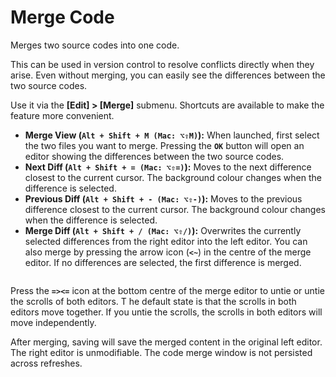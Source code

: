 # Merge Code

Merges two source codes into one code.

This can be used in version control to resolve conflicts directly when they arise. Even without merging, you can easily see the differences between the two source codes.

Use it via the **\[Edit] > \[Merge]** submenu. Shortcuts are available to make the feature more convenient.

* **Merge View (`Alt + Shift + M (Mac: ⌥⇧M)`):** When launched, first select the two files you want to merge. Pressing the **`OK`** button will open an editor showing the differences between the two source codes.
* **Next Diff (`Alt + Shift + = (Mac: ⌥⇧=)`):** Moves to the next difference closest to the current cursor. The background colour changes when the difference is selected.
* **Previous Diff (`Alt + Shift + - (Mac: ⌥⇧-)`):** Moves to the previous difference closest to the current cursor. The background colour changes when the difference is selected.
* **Merge Diff (`Alt + Shift + / (Mac: ⌥⇧/)`):** Overwrites the currently selected differences from the right editor into the left editor. You can also merge by pressing the arrow icon (**`<~`**) in the centre of the merge editor. If no differences are selected, the first difference is merged.

<figure><img src="https://help.goorm.io/~gitbook/image?url=https%3A%2F%2F2181851870-files.gitbook.io%2F%7E%2Ffiles%2Fv0%2Fb%2Fgitbook-legacy-files%2Fo%2Fassets%252F-Lq-Q9LciN1X9EABxGkt%252F-LvySq9HN831gjmHVAfe%252F-LvyYsEkuzJa-GlciXC9%252Fimage.png%3Falt%3Dmedia%26token%3D0fc2ffab-c69d-4cd1-b20d-f31297a58f0f&#x26;width=768&#x26;dpr=4&#x26;quality=100&#x26;sign=2b4e4f17&#x26;sv=2" alt=""><figcaption></figcaption></figure>

Press the **`=><=`** icon at the bottom centre of the merge editor to untie or untie the scrolls of both editors. T he default state is that the scrolls in both editors move together. If you untie the scrolls, the scrolls in both editors will move independently.

After merging, saving will save the merged content in the original left editor. The right editor is unmodifiable. The code merge window is not persisted across refreshes.
